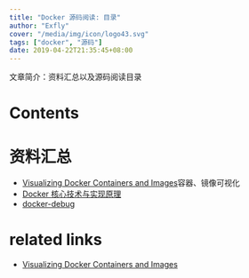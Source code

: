 ```yaml
---
title: "Docker 源码阅读: 目录"
author: "Exfly"
cover: "/media/img/icon/logo43.svg"
tags: ["docker", "源码"]
date: 2019-04-22T21:35:45+08:00
---
```


文章简介：资料汇总以及源码阅读目录

<!--more-->

# Contents

# 资料汇总

- [Visualizing Docker Containers and Images](http://merrigrove.blogspot.com/2015/10/visualizing-docker-containers-and-images.html)容器、镜像可视化
- [Docker 核心技术与实现原理](https://draveness.me/docker)
- [docker-debug](https://github.com/zeromake/docker-debug/)

# related links

- [Visualizing Docker Containers and Images](http://merrigrove.blogspot.com/2015/10/visualizing-docker-containers-and-images.html)
